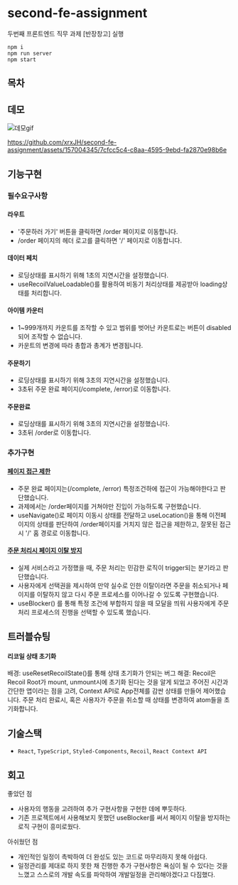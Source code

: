 # second-fe-assignment
두번째 프론트엔드 직무 과제 [반장창고]
실행
```
npm i
npm run server
npm start
```
## 목차

## 데모
![데모gif](https://github.com/xrxJH/second-fe-assignment/assets/157004345/505294f7-90f3-4e05-b0df-bd25dafbcf98)


https://github.com/xrxJH/second-fe-assignment/assets/157004345/7cfcc5c4-c8aa-4595-9ebd-fa2870e98b6e


## 기능구현
### 필수요구사항
#### 라우트
- '주문하러 가기' 버튼을 클릭하면 /order 페이지로 이동합니다.
- /order 페이지의 헤더 로고를 클릭하면 '/' 페이지로 이동합니다.

#### 데이터 페치
- 로딩상태를 표시하기 위해 1초의 지연시간을 설정했습니다.
- useRecoilValueLoadable()를 활용하여 비동기 처리상태를 제공받아 loading상태를 처리합니다.

#### 아이템 카운터
- 1~999개까지 카운트를 조작할 수 있고 범위를 벗어난 카운트로는 버튼이 disabled되어 조작할 수 없습니다.
- 카운트의 변경에 따라 총합과 총계가 변경됩니다.

#### 주문하기
- 로딩상태를 표시하기 위해 3초의 지연시간을 설정했습니다.
- 3초뒤 주문 완료 페이지(/complete, /error)로 이동합니다.

#### 주문완료
- 로딩상태를 표시하기 위해 3초의 지연시간을 설정했습니다.
- 3초뒤 /order로 이동합니다.


### 추가구현
#### [페이지 접근 제한](https://github.com/xrxJH/second-fe-assignment/blob/main/src/hooks/useCheckFrom.ts)
- 주문 완료 페이지는(/complete, /error) 특정조건하에 접근이 가능해야한다고 판단했습니다.
- 과제에서는 /order페이지를 거쳐야만 진입이 가능하도록 구현했습니다.
- useNavigate()로 페이지 이동시 상태를 전달하고 useLocation()을 통해 이전페이지의 상태를 판단하여 /order페이지를 거치지 않은 접근을 제한하고, 잘못된 접근시 '/' 홈 경로로 이동합니다.

#### [주문 처리시 페이지 이탈 방지](https://github.com/xrxJH/second-fe-assignment/blob/main/src/components/pages/order/Panel.tsx#L25)
- 실제 서비스라고 가정했을 때, 주문 처리는 민감한 로직이 trigger되는 분기라고 판단했습니다.
- 사용자에게 선택권을 제시하여 만약 실수로 인한 이탈이라면 주문을 취소되거나 페이지를 이탈하지 않고 다시 주문 프로세스를 이어나갈 수 있도록 구현했습니다.
- useBlocker() 를 통해 특정 조건에 부합하지 않을 때 모달을 띄워 사용자에게 주문 처리 프로세스의 진행을 선택할 수 있도록 했습니다.

## 트러블슈팅
#### 리코일 상태 초기화
배경: useResetRecoilState()를 통해 상태 초기화가 안되는 버그 
해결: Recoil은 Recoil Root가 mount, unmount시에 초기화 된다는 것을 알게 되었고 주어진 시간과 간단한 앱이라는 점을 고려, Context API로 App전체를 감싼 상태를 만들어 제어했습니다.
주문 처리 완료시, 혹은 사용자가 주문을 취소할 때 상태를 변경하여 atom들을 초기화합니다. 

## 기술스택
- `React`, `TypeScript`, `Styled-Components`, `Recoil`, `React Context API`

## 회고
좋았던 점
- 사용자의 행동을 고려하여 추가 구현사항을 구현한 데에 뿌듯하다.
- 기존 프로젝트에서 사용해보지 못했던 useBlocker를 써서 페이지 이탈을 방지하는 로직 구현이 흥미로웠다.

아쉬웠던 점
- 개인적인 일정이 촉박하여 더 완성도 있는 코드로 마무리하지 못해 아쉽다.
- 일정관리를 제대로 하지 못한 채 진행한 추가 구현사항은 욕심이 될 수 있다는 것을 느꼈고 스스로의 개발 속도를 파악하여 개발일정을 관리해야겠다고 다짐했다.



